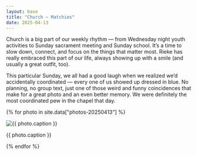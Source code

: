 ```yaml
---
layout: base
title: "Church ~ Matchies"
date: 2025-04-13
---
```


Church is a big part of our weekly rhythm — from Wednesday night youth activities to Sunday sacrament meeting and Sunday school. It’s a time to slow down, connect, and focus on the things that matter most. Rieke has really embraced this part of our life, always showing up with a smile (and usually a great outfit, too).

This particular Sunday, we all had a good laugh when we realized we’d accidentally coordinated — every one of us showed up dressed in blue. No planning, no group text, just one of those weird and funny coincidences that make for a great photo and an even better memory. We were definitely the most coordinated pew in the chapel that day.

{% for photo in site.data["photos-20250413"] %}
  <div>
    <img src="{{ site.baseurl }}/photos/{{ photo.file }}" alt="{{ photo.caption }}">
    <p>{{ photo.caption }}</p>
  </div>
{% endfor %}